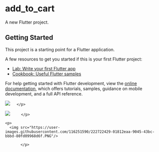 # add_to_cart

A new Flutter project.

## Getting Started

This project is a starting point for a Flutter application.

A few resources to get you started if this is your first Flutter project:

- [Lab: Write your first Flutter app](https://docs.flutter.dev/get-started/codelab)
- [Cookbook: Useful Flutter samples](https://docs.flutter.dev/cookbook)

For help getting started with Flutter development, view the
[online documentation](https://docs.flutter.dev/), which offers tutorials,
samples, guidance on mobile development, and a full API reference.
<p>
  <img src="https://user-images.githubusercontent.com/116251590/222722261-439937c2-95b4-4b13-923c-3c409e3cc7f5.PNG"

       </p>
  
  <p>
    <img src="https://user-images.githubusercontent.com/116251590/222722352-595d3b64-869f-41e6-b007-b1b10140db56.PNG"

         </p>
    
    <p>
      <img src="https://user-images.githubusercontent.com/116251590/222722429-01812eaa-9045-43bc-bbbd-80fd09968d6f.PNG"/>
           
           </p>
